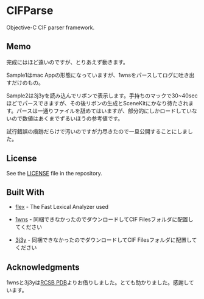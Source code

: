 # CIFParse

Objective-C CIF parser framework.

## Memo

完成にはほど遠いのですが、とりあえず動きます。

Sample1はmac Appの形態になっていますが、1wnsをパースしてログに吐き出すだけのもの。

Sample2は3j3yを読み込んでリボンで表示します。手持ちのマックで30~40secほどでパースできますが、その後リボンの生成とSceneKitにかなり待たされます。パースは一通りファイルを舐めてはいますが、部分的にしかロードしていないので数値はあくまでずるいほうの参考値です。

試行錯誤の痕跡だらけで汚いのですが力尽きたので一旦公開することにしました。

## License

See the [LICENSE](https://github.com/narumij/CIFParser/LICENSE)
file in the repository.

## Built With

* [flex](https://www.gnu.org/software/flex/) - The Fast Lexical Analyzer used

* [1wns](https://files.rcsb.org/download/1WNS.cif) - 同梱できなかったのでダウンロードしてCIF Filesフォルダに配置してください
* [3j3y](https://files.rcsb.org/download/3J3Y.cif) - 同梱できなかったのでダウンロードしてCIF Filesフォルダに配置してください

## Acknowledgments

1wnsと3j3yは[RCSB PDB](https://www.rcsb.org)よりお借りしました。とても助かりました。感謝しています。
